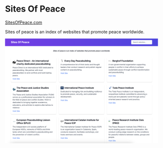 # Sites Of Peace

[SitesOfPeace.com](https://sitesofpeace.com)

Sites of peace is an index of websites that promote peace worldwide.

![SitesOfPeace.com](/sitesofpeace-screenshot.png?raw=true)
